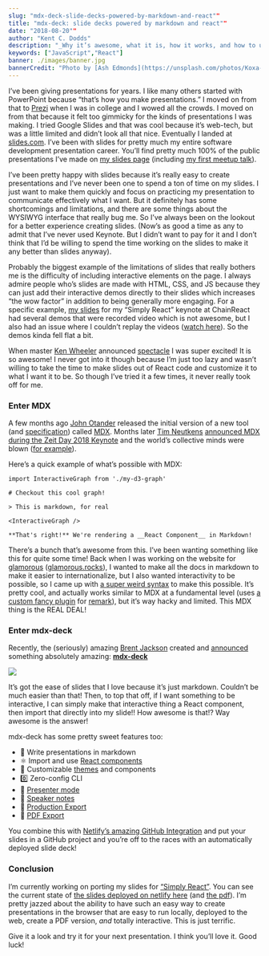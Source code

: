```yaml
---
slug: "mdx-deck-slide-decks-powered-by-markdown-and-react""
title: "mdx-deck: slide decks powered by markdown and react""
date: "2018-08-20""
author: "Kent C. Dodds"
description: "_Why it’s awesome, what it is, how it works, and how to use mdx-deck._"
keywords: ["JavaScript","React"]
banner: ./images/banner.jpg
bannerCredit: "Photo by [Ash Edmonds](https://unsplash.com/photos/Koxa-GX_5zs?utm_source=unsplash&utm_medium=referral&utm_content=creditCopyText) on [Unsplash](https://unsplash.com/search/photos/computer?utm_source=unsplash&utm_medium=referral&utm_content=creditCopyText)"
---
```


I’ve been giving presentations for years. I like many others started with
PowerPoint because “that’s how you make presentations.” I moved on from that to
[Prezi](https://prezi.com/) when I was in college and I wowed all the crowds. I
moved on from that because it felt too gimmicky for the kinds of presentations I
was making. I tried Google Slides and that was cool because it’s web-tech, but
was a little limited and didn’t look all that nice. Eventually I landed at
[slides.com](https://slides.com/). I’ve been with slides for pretty much my
entire software development presentation career. You’ll find pretty much 100% of
the public presentations I’ve made on
[my slides page](https://slides.com/kentcdodds) (including
[my first meetup talk](https://slides.com/kentcdodds/genie)).

I’ve been pretty happy with slides because it’s really easy to create
presentations and I’ve never been one to spend a ton of time on my slides. I
just want to make them quickly and focus on practicing my presentation to
communicate effectively what I want. But it definitely has some shortcomings and
limitations, and there are some things about the WYSIWYG interface that really
bug me. So I’ve always been on the lookout for a better experience creating
slides. (Now’s as good a time as any to admit that I’ve never used Keynote. But
I didn’t want to pay for it and I don’t think that I’d be willing to spend the
time working on the slides to make it any better than slides anyway).

Probably the biggest example of the limitations of slides that really bothers me
is the difficulty of including interactive elements on the page. I always admire
people who’s slides are made with HTML, CSS, and JS because they can just add
their interactive demos directly to their slides which increases “the wow
factor” in addition to being generally more engaging. For a specific example,
[my slides](https://slides.com/kentcdodds/simply-react) for my “Simply React”
keynote at ChainReact had several demos that were recorded video which is not
awesome, but I also had an issue where I couldn’t replay the videos
([watch here](https://www.youtube.com/watch?v=M9X2qGddHkU&list=PLV5CVI1eNcJgNqzNwcs4UKrlJdhfDjshf&t=4m04s)).
So the demos kinda fell flat a bit.

When master [Ken Wheeler](https://twitter.com/ken_wheeler) announced
[spectacle](https://github.com/FormidableLabs/spectacle) I was super excited! It
is so awesome! I never got into it though because I’m just too lazy and wasn’t
willing to take the time to make slides out of React code and customize it to
what I want it to be. So though I’ve tried it a few times, it never really took
off for me.

### Enter MDX

A few months ago [John Otander](https://twitter.com/4lpine) released the initial
version of a new tool (and
[specification](https://github.com/mdx-js/specification)) called
[MDX](https://github.com/mdx-js/mdx). Months later
[Tim Neutkens](https://twitter.com/timneutkens)
[announced MDX during the Zeit Day 2018 Keynote](https://youtu.be/yqACl3tRHNI?t=10m)
and the world’s collective minds were blown
([for example](https://twitter.com/ryanflorence/status/1024522677262794752)).

Here’s a quick example of what’s possible with MDX:

```
import InteractiveGraph from './my-d3-graph'

# Checkout this cool graph!

> This is markdown, for real

<InteractiveGraph />

**That's right!** We're rendering a __React Component__ in Markdown!
```

There’s a bunch that’s awesome from this. I’ve been wanting something like this
for quite some time! Back when I was working on the website for
[glamorous](https://github.com/paypal/glamorous)
([glamorous.rocks](https://glamorous.rocks/)), I wanted to make all the docs in
markdown to make it easier to internationalize, but I also wanted interactivity
to be possible, so I came up with
[a super weird syntax](https://github.com/kentcdodds/glamorous-website/blob/master/other/CONTRIBUTING_DOCUMENTATION.md#important-markdown-notes)
to make this possible. It’s pretty cool, and actually works similar to MDX at a
fundamental level (uses
[a custom fancy plugin](https://github.com/kentcdodds/glamorous-website/blob/b2469c1dfbfed750fc01dcbe411fec307b7ae5a8/components/interactive-markdown.js#L89-L113)
for [remark](https://github.com/remarkjs/remark)), but it’s way hacky and
limited. This MDX thing is the REAL DEAL!

### Enter mdx-deck

Recently, the (seriously) amazing [Brent Jackson](https://twitter.com/jxnblk)
created and [announced](https://twitter.com/jxnblk/status/1023667155324346373)
something absolutely amazing: [**mdx-deck**](https://github.com/jxnblk/mdx-deck)

![](https://cdn-images-1.medium.com/max/800/0*a059awYOdtDkSgnx)

It’s got the ease of slides that I love because it’s just markdown. Couldn’t be
much easier than that! Then, to top that off, if I want something to be
interactive, I can simply make that interactive thing a React component, then
import that directly into my slide!! How awesome is that!? Way awesome is the
answer!

mdx-deck has some pretty sweet features too:

- 📝 Write presentations in markdown
- ⚛️ Import and use
  [React components](https://github.com/jxnblk/mdx-deck#imports)
- 💅 Customizable [themes](https://github.com/jxnblk/mdx-deck#theming) and
  components
- 0️⃣ Zero-config CLI
- 💁 [Presenter mode](https://github.com/jxnblk/mdx-deck#presenter-mode)
- 📓 [Speaker notes](https://github.com/jxnblk/mdx-deck#speaker-notes)
- 📓 [Production Export](https://github.com/jxnblk/mdx-deck#exporting)
- 📜 [PDF Export](https://github.com/jxnblk/mdx-deck#pdf-export)

You combine this with
[Netlify’s amazing GitHub Integration](https://www.netlify.com/docs/continuous-deployment/)
and put your slides in a GitHub project and you’re off to the races with an
automatically deployed slide deck!

### Conclusion

I’m currently working on porting my slides for
[“Simply React”](https://github.com/kentcdodds/simply-react). You can see the
current state of
[the slides deployed on netlify here](https://simply-react.netlify.com/) (and
[the pdf](https://simply-react.netlify.com/presentation.pdf)). I’m pretty jazzed
about the ability to have such an easy way to create presentations in the
browser that are easy to run locally, deployed to the web, create a PDF version,
_and_ totally interactive. This is just terrific.

Give it a look and try it for your next presentation. I think you’ll love it.
Good luck!

